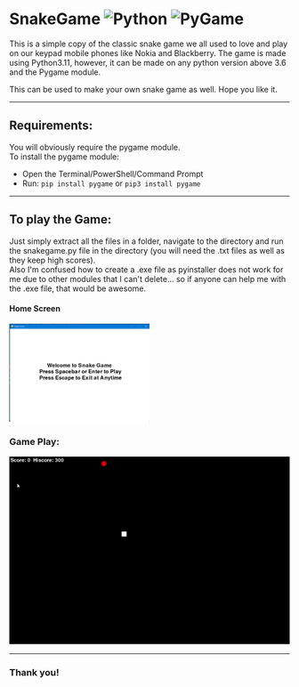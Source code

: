 # SnakeGame <img alt="Python" width="30px" src="https://cdn.jsdelivr.net/npm/programming-languages-logos@0.0.3/src/python/python.svg" /> <img alt="PyGame" width = "94px" src="https://upload.wikimedia.org/wikipedia/commons/b/be/Pygame_logo.svg" />

This is a simple copy of the classic snake game we all used to love and play on our keypad mobile phones like Nokia and Blackberry.
The game is made using Python3.11, however, it can be made on any python version above 3.6 and the Pygame module.

This can be used to make your own snake game as well. Hope you like it.

-------------------------------------------------------------
## Requirements:
You will obviously require the pygame module. 
<br/>
To install the pygame module:
* Open the Terminal/PowerShell/Command Prompt
* Run: ```pip install pygame``` or ```pip3 install pygame```
----------------------------------------------------------

## To play the Game:
Just simply extract all the files in a folder, navigate to the directory and run the snakegame.py file in the directory (you will need the .txt files as well as they keep high scores).
<br/>
Also I'm confused how to create a .exe file as pyinstaller does not work for me due to other modules that I can't delete... so if anyone can help me with the .exe file, that would be awesome.

#### Home Screen
<img src="home.png" width="50%"/>

### Game Play:
<img src="gameplay.gif"/>

------------------------------------------------------------

### Thank you!
